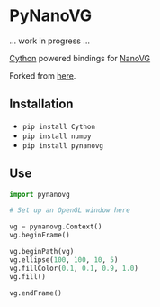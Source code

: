 PyNanoVG
========

... work in progress ...

[Cython](https://github.com/cython/cython) powered bindings for [NanoVG](https://github.com/memononen/nanovg)

Forked from [here](https://github.com/philetus/pynanovg).

Installation
------------
- `pip install Cython`
- `pip install numpy`
- `pip install pynanovg`

Use
---
```python
import pynanovg

# Set up an OpenGL window here

vg = pynanovg.Context()
vg.beginFrame()

vg.beginPath(vg)
vg.ellipse(100, 100, 10, 5)
vg.fillColor(0.1, 0.1, 0.9, 1.0)
vg.fill()

vg.endFrame()
```
